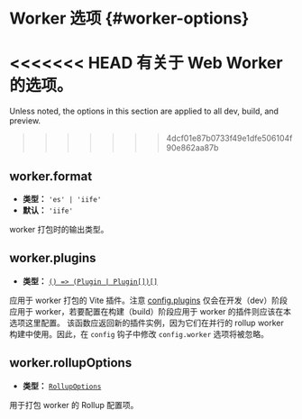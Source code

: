 # Worker 选项 {#worker-options}

<<<<<<< HEAD
有关于 Web Worker 的选项。
=======
Unless noted, the options in this section are applied to all dev, build, and preview.
>>>>>>> 4dcf01e87b0733f49e1dfe506104f90e862aa87b

## worker.format

- **类型：** `'es' | 'iife'`
- **默认：** `'iife'`

worker 打包时的输出类型。

## worker.plugins

- **类型：** [`() => (Plugin | Plugin[])[]`](./shared-options#plugins)

应用于 worker 打包的 Vite 插件。注意 [config.plugins](./shared-options#plugins) 仅会在开发（dev）阶段应用于 worker，若要配置在构建（build）阶段应用于 worker 的插件则应该在本选项这里配置。
该函数应返回新的插件实例，因为它们在并行的 rollup worker 构建中使用。因此，在 `config` 钩子中修改 `config.worker` 选项将被忽略。

## worker.rollupOptions

- **类型：** [`RollupOptions`](https://rollupjs.org/configuration-options/)

用于打包 worker 的 Rollup 配置项。
